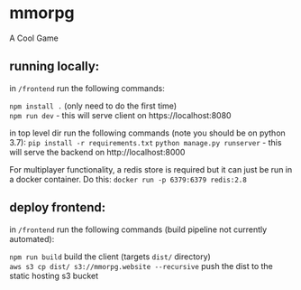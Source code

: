 # mmorpg
A Cool Game

## running locally:

in `/frontend` run the following commands:

`npm install .` (only need to do the first time)<br>
`npm run dev` - this will serve client on https://localhost:8080

in top level dir run the following commands (note you should be on python 3.7):
`pip install -r requirements.txt`
`python manage.py runserver` - this will serve the backend on http://localhost:8000

For multiplayer functionality, a redis store is required but it can just be run in a docker container. Do this:
`docker run -p 6379:6379 redis:2.8`

## deploy frontend:
in `/frontend` run the following commands (build pipeline not currently automated):

`npm run build` build the client (targets `dist/` directory)<br>
`aws s3 cp dist/ s3://mmorpg.website --recursive` push the dist to the static hosting s3 bucket